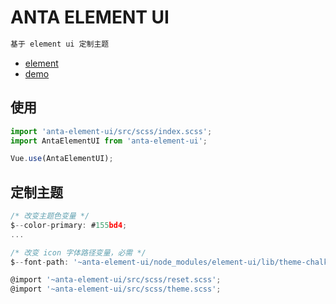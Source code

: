 # ANTA ELEMENT UI

```html
基于 element ui 定制主题
```

- [element](https://github.com/ElemeFE/element)
- [demo](http://anta-element-ui.fetribe.cn/login)

## 使用

```js
import 'anta-element-ui/src/scss/index.scss';
import AntaElementUI from 'anta-element-ui';

Vue.use(AntaElementUI);
```

## 定制主题

```js
/* 改变主题色变量 */
$--color-primary: #155bd4;
...

/* 改变 icon 字体路径变量，必需 */
$--font-path: '~anta-element-ui/node_modules/element-ui/lib/theme-chalk/fonts';

@import '~anta-element-ui/src/scss/reset.scss';
@import '~anta-element-ui/src/scss/theme.scss';
```